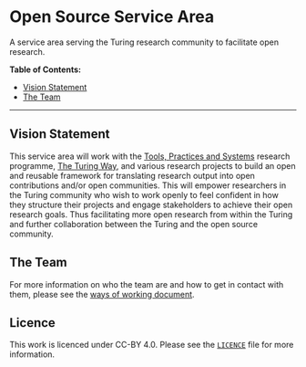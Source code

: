 # Open Source Service Area

A service area serving the Turing research community to facilitate open research.

**Table of Contents:**

- [Vision Statement](#vision-statement)
- [The Team](#the-team)

---

## Vision Statement

This service area will work with the [Tools, Practices and Systems](https://www.turing.ac.uk/research/research-programmes/tools-practices-and-systems) research programme, [The Turing Way](https://github.com/alan-turing-institute/the-turing-way), and various research projects to build an open and reusable framework for translating research output into open contributions and/or open communities.
This will empower researchers in the Turing community who wish to work openly to feel confident in how they structure their projects and engage stakeholders to achieve their open research goals.
Thus facilitating more open research from within the Turing and further collaboration between the Turing and the open source community.

## The Team

For more information on who the team are and how to get in contact with them, please see the [ways of working document](WAYS_OF_WORKING.md).

## Licence

This work is licenced under CC-BY 4.0.
Please see the [`LICENCE`](./LICENCE) file for more information.
